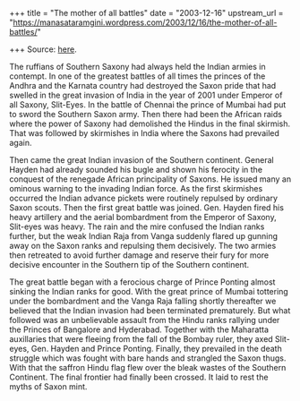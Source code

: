 +++
title = "The mother of all battles"
date = "2003-12-16"
upstream_url = "https://manasataramgini.wordpress.com/2003/12/16/the-mother-of-all-battles/"

+++
Source: [here](https://manasataramgini.wordpress.com/2003/12/16/the-mother-of-all-battles/).

The ruffians of Southern Saxony had always held the Indian armies in contempt. In one of the greatest battles of all times the princes of the Andhra and the Karnata country had destroyed the Saxon pride that had swelled in the great invasion of India in the year of 2001 under Emperor of all Saxony, Slit-Eyes. In the battle of Chennai the prince of Mumbai had put to sword the Southern Saxon army. Then there had been the African raids where the power of Saxony had demolished the Hindus in the final skirmish. That was followed by skirmishes in India where the Saxons had prevailed again.

Then came the great Indian invasion of the Southern continent. General Hayden had already sounded his bugle and shown his ferocity in the conquest of the renegade African principality of Saxons. He issued many an ominous warning to the invading Indian force. As the first skirmishes occurred the Indian advance pickets were routinely repulsed by ordinary Saxon scouts. Then the first great battle was joined. Gen. Hayden fired his heavy artillery and the aerial bombardment from the Emperor of Saxony, Slit-eyes was heavy. The rain and the mire confused the Indian ranks further, but the weak Indian Raja from Vanga suddenly flared up gunning away on the Saxon ranks and repulsing them decisively. The two armies then retreated to avoid further damage and reserve their fury for more decisive encounter in the Southern tip of the Southern continent.

The great battle began with a ferocious charge of Prince Ponting almost sinking the Indian ranks for good. With the great prince of Mumbai tottering under the bombardment and the Vanga Raja falling shortly thereafter we believed that the Indian invasion had been terminated prematurely. But what followed was an unbelievable assault from the Hindu ranks rallying under the Princes of Bangalore and Hyderabad. Together with the Maharatta auxillaries that were fleeing from the fall of the Bombay ruler, they axed Slit-eyes, Gen. Hayden and Prince Ponting. Finally, they prevailed in the death struggle which was fought with bare hands and strangled the Saxon thugs. With that the saffron Hindu flag flew over the bleak wastes of the Southern Continent. The final frontier had finally been crossed. It laid to rest the myths of Saxon mint.

